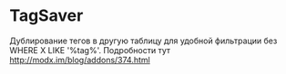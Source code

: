 TagSaver
=========
Дублирование тегов в другую таблицу для удобной фильтрации без WHERE X LIKE '%tag%'. Подробности тут http://modx.im/blog/addons/374.html